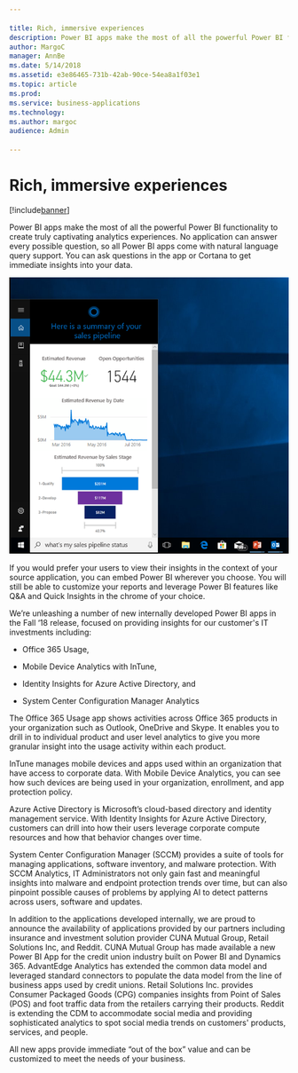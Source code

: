 ```yaml
---

title: Rich, immersive experiences
description: Power BI apps make the most of all the powerful Power BI functionality to create truly captivating analytics experiences.
author: MargoC
manager: AnnBe
ms.date: 5/14/2018
ms.assetid: e3e86465-731b-42ab-90ce-54ea8a1f03e1
ms.topic: article
ms.prod: 
ms.service: business-applications
ms.technology: 
ms.author: margoc
audience: Admin

---
```

#  Rich, immersive experiences 


[!include[banner](../../../includes/banner.md)]

Power BI apps make the most of all the powerful Power BI functionality to create
truly captivating analytics experiences. No application can answer every
possible question, so all Power BI apps come with natural language query
support. You can ask questions in the app or Cortana to get immediate insights
into your data.

![](media/rich-immersive-experiences-1.png "")
<!-- picture -->


If you would prefer your users to view their insights in the context of your
source application, you can embed Power BI wherever you choose. You will still
be able to customize your reports and leverage Power BI features like Q&A and
Quick Insights in the chrome of your choice.

We’re unleashing a number of new internally developed Power BI apps in the Fall
‘18 release, focused on providing insights for our customer's IT investments
including:

-   Office 365 Usage,

-   Mobile Device Analytics with InTune,

-   Identity Insights for Azure Active Directory, and

-   System Center Configuration Manager Analytics

The Office 365 Usage app shows activities across Office 365 products in your
organization such as Outlook, OneDrive and Skype. It enables you to drill in to
individual product and user level analytics to give you more granular insight
into the usage activity within each product.

InTune manages mobile devices and apps used within an organization that have
access to corporate data. With Mobile Device Analytics, you can see how such
devices are being used in your organization, enrollment, and app protection
policy.

Azure Active Directory is Microsoft’s cloud-based directory and identity
management service. With Identity Insights for Azure Active Directory, customers
can drill into how their users leverage corporate compute resources and how that
behavior changes over time.

System Center Configuration Manager (SCCM) provides a suite of tools for
managing applications, software inventory, and malware protection. With SCCM
Analytics, IT Administrators not only gain fast and meaningful insights into
malware and endpoint protection trends over time, but can also pinpoint possible
causes of problems by applying AI to detect patterns across users, software and
updates.

In addition to the applications developed internally, we are proud to announce
the availability of applications provided by our partners including insurance
and investment solution provider CUNA Mutual Group, Retail Solutions Inc, and
Reddit. CUNA Mutual Group has made available a new Power BI App for the credit
union industry built on Power BI and Dynamics 365. AdvantEdge Analytics has
extended the common data model and leveraged standard connectors to populate the
data model from the line of business apps used by credit unions. Retail
Solutions Inc. provides Consumer Packaged Goods (CPG) companies insights from
Point of Sales (POS) and foot traffic data from the retailers carrying their
products. Reddit is extending the CDM to accommodate social media and providing
sophisticated analytics to spot social media trends on customers' products,
services, and people.

All new apps provide immediate “out of the box” value and can be customized to
meet the needs of your business.
